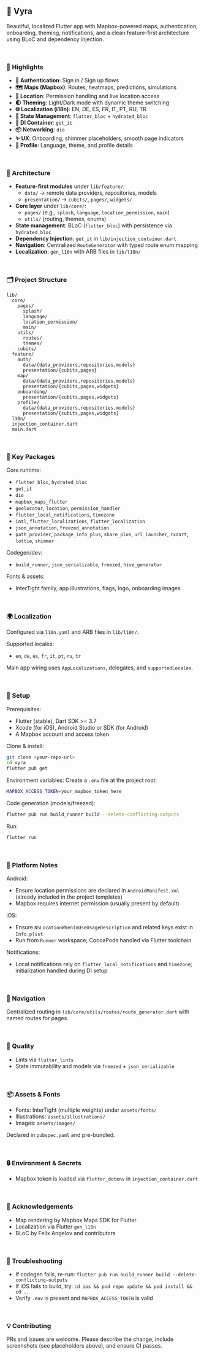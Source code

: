 ## 🚀 Vyra

Beautiful, localized Flutter app with Mapbox-powered maps, authentication, onboarding, theming, notifications, and a clean feature-first architecture using BLoC and dependency injection.

<br/>

### 🌟 Highlights
- **🔐 Authentication**: Sign in / Sign up flows
- **🗺️ Maps (Mapbox)**: Routes, heatmaps, predictions, simulations
- **📍 Location**: Permission handling and live location access
- **🌓 Theming**: Light/Dark mode with dynamic theme switching
- **🌐 Localization (i18n)**: EN, DE, ES, FR, IT, PT, RU, TR
- **🧠 State Management**: `flutter_bloc` + `hydrated_bloc`
- **🧩 DI Container**: `get_it`
- **📦 Networking**: `dio`
- **✨ UX**: Onboarding, shimmer placeholders, smooth page indicators
- **👤 Profile**: Language, theme, and profile details

<br/>

### 🧱 Architecture
- **Feature-first modules** under `lib/feature/`:
  - `data/` → remote data providers, repositories, models
  - `presentation/` → `cubits/`, `pages/`, `widgets/`
- **Core layer** under `lib/core/`:
  - `pages/` (e.g., `splash`, `language`, `location_permission`, `main`)
  - `utils/` (routing, themes, enums)
- **State management**: BLoC (`flutter_bloc`) with persistence via `hydrated_bloc`
- **Dependency Injection**: `get_it` in `lib/injection_container.dart`
- **Navigation**: Centralized `RouteGenerator` with typed route enum mapping
- **Localization**: `gen_l10n` with ARB files in `lib/l10n/`

<br/>

### 🗂️ Project Structure
```text
lib/
  core/
    pages/
      splash/
      language/
      location_permission/
      main/
    utils/
      routes/
      themes/
    cubits/
  feature/
    auth/
      data/{data_providers,repositories,models}
      presentation/{cubits,pages}
    map/
      data/{data_providers,repositories,models}
      presentation/{cubits,pages,widgets}
    onboarding/
      presentation/{cubits,pages,widgets}
    profile/
      data/{data_providers,repositories,models}
      presentation/{cubits,pages,widgets}
  l10n/
  injection_container.dart
  main.dart
```

<br/>

### 🧩 Key Packages
Core runtime:
- `flutter_bloc`, `hydrated_bloc`
- `get_it`
- `dio`
- `mapbox_maps_flutter`
- `geolocator`, `location`, `permission_handler`
- `flutter_local_notifications`, `timezone`
- `intl`, `flutter_localizations`, `flutter_localization`
- `json_annotation`, `freezed_annotation`
- `path_provider`, `package_info_plus`, `share_plus`, `url_launcher`, `rxdart`, `lottie`, `shimmer`

Codegen/dev:
- `build_runner`, `json_serializable`, `freezed`, `hive_generator`

Fonts & assets:
- InterTight family, app illustrations, flags, logo, onboarding images

<br/>

### 🌍 Localization
Configured via `l10n.yaml` and ARB files in `lib/l10n/`.

Supported locales:
- `en`, `de`, `es`, `fr`, `it`, `pt`, `ru`, `tr`

Main app wiring uses `AppLocalizations`, delegates, and `supportedLocales`.

<br/>

### 🔧 Setup
Prerequisites:
- Flutter (stable), Dart SDK >= 3.7
- Xcode (for iOS), Android Studio or SDK (for Android)
- A Mapbox account and access token

Clone & install:
```bash
git clone <your-repo-url>
cd vyra
flutter pub get
```

Environment variables:
Create a `.env` file at the project root:
```bash
MAPBOX_ACCESS_TOKEN=your_mapbox_token_here
```

Code generation (models/freezed):
```bash
flutter pub run build_runner build --delete-conflicting-outputs
```

Run:
```bash
flutter run
```

<br/>

### 📱 Platform Notes
Android:
- Ensure location permissions are declared in `AndroidManifest.xml` (already included in the project templates)
- Mapbox requires internet permission (usually present by default)

iOS:
- Ensure `NSLocationWhenInUseUsageDescription` and related keys exist in `Info.plist`
- Run from `Runner` workspace; CocoaPods handled via Flutter toolchain

Notifications:
- Local notifications rely on `flutter_local_notifications` and `timezone`; initialization handled during DI setup

<br/>

### 🧭 Navigation
Centralized routing in `lib/core/utils/routes/route_generator.dart` with named routes for pages.

<br/>

### 🧪 Quality
- Lints via `flutter_lints`
- State immutability and models via `freezed` + `json_serializable`

<br/>

### 📦 Assets & Fonts
- Fonts: InterTight (multiple weights) under `assets/fonts/`
- Illustrations: `assets/illustrations/`
- Images: `assets/images/`

Declared in `pubspec.yaml` and pre-bundled.

<br/>

### 🔒 Environment & Secrets
- Mapbox token is loaded via `flutter_dotenv` in `injection_container.dart`

<br/>

### 🙌 Acknowledgements
- Map rendering by Mapbox Maps SDK for Flutter
- Localization via Flutter `gen_l10n`
- BLoC by Felix Angelov and contributors

<br/>

### 🧰 Troubleshooting
- If codegen fails, re-run: `flutter pub run build_runner build --delete-conflicting-outputs`
- If iOS fails to build, try: `cd ios && pod repo update && pod install && cd ..`
- Verify `.env` is present and `MAPBOX_ACCESS_TOKEN` is valid

<br/>

### 💡 Contributing
PRs and issues are welcome. Please describe the change, include screenshots (see placeholders above), and ensure CI passes.

